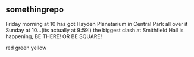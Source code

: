 ## somethingrepo

Friday morning at 10 has got Hayden Planetarium in Central Park all over it
Sunday at 10...(its actually at 9:59!) the biggest clash at Smithfield Hall is happening, BE THERE! OR BE SQUARE!

red
green
yellow

